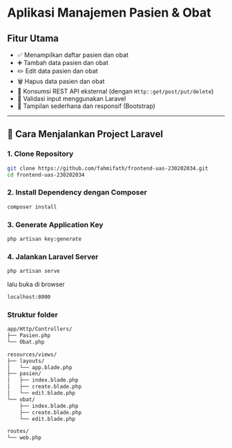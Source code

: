 #  Aplikasi Manajemen Pasien & Obat

##  Fitur Utama

- ✅ Menampilkan daftar pasien dan obat
- ➕ Tambah data pasien dan obat
- ✏️ Edit data pasien dan obat
- 🗑️ Hapus data pasien dan obat
- 🔗 Konsumsi REST API eksternal (dengan `Http::get/post/put/delete`)
- 🧪 Validasi input menggunakan Laravel
- 🎨 Tampilan sederhana dan responsif (Bootstrap)

---

## 🚀 Cara Menjalankan Project Laravel

### 1. Clone Repository

```bash
git clone https://github.com/fahmifath/frontend-uas-230202034.git
cd frontend-uas-230202034

```
### 2. Install Dependency dengan Composer
```bash
composer install
```

### 3. Generate Application Key
```bash
php artisan key:generate
```

### 4. Jalankan Laravel Server
```bash
php artisan serve
```
lalu buka di browser
```bash
localhost:8000
```

### Struktur folder
```bash
app/Http/Controllers/
├── Pasien.php
└── Obat.php

resources/views/
├── layouts/
│   └── app.blade.php        
├── pasien/
│   ├── index.blade.php
│   ├── create.blade.php
│   └── edit.blade.php
└── obat/
    ├── index.blade.php
    ├── create.blade.php
    └── edit.blade.php

routes/
└── web.php

```
